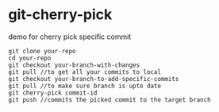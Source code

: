 # git-cherry-pick
demo for cherry pick specific commit

```
git clone your-repo
cd your-repo
git checkout your-branch-with-changes
git pull //to get all your commits to local
git checkout your-branch-to-add-specific-commits
git pull //to make sure branch is upto date
git cherry-pick commit-id
git push //commits the picked commit to the target branch
```
